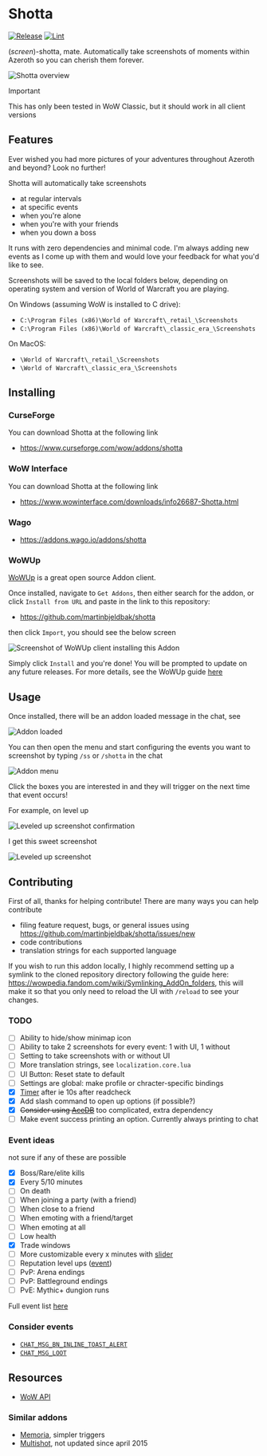 # Shotta
[![Release](https://github.com/martinbjeldbak/shotta/actions/workflows/release.yml/badge.svg)](https://github.com/martinbjeldbak/shotta/actions/workflows/release.yml)
[![Lint](https://github.com/martinbjeldbak/shotta/actions/workflows/lint.yml/badge.svg)](https://github.com/martinbjeldbak/shotta/actions/workflows/lint.yml)

(_screen_)-shotta, mate. Automatically take screenshots of moments within
Azeroth so you can cherish them forever.

![Shotta overview](.previews/overview.jpg)

> [!IMPORTANT]
> This has only been tested in WoW Classic, but it should work in all client versions

## Features

Ever wished you had more pictures of your adventures throughout Azeroth and
beyond? Look no further!

Shotta will automatically take screenshots

- at regular intervals
- at specific events
- when you're alone
- when you're with your friends
- when you down a boss

It runs with zero dependencies and minimal code. I'm always adding new events as I come up with them and would love your feedback for what you'd like to see.

Screenshots will be saved to the local folders below, depending on operating
system and version of World of Warcraft you are playing.

On Windows (assuming WoW is installed to C drive):

- `C:\Program Files (x86)\World of Warcraft\_retail_\Screenshots`
- `C:\Program Files (x86)\World of Warcraft\_classic_era_\Screenshots`

On MacOS:

- `\World of Warcraft\_retail_\Screenshots`
- `\World of Warcraft\_classic_era_\Screenshots`

## Installing

### CurseForge

You can download Shotta at the following link

- <https://www.curseforge.com/wow/addons/shotta>

### WoW Interface

You can download Shotta at the following link

- <https://www.wowinterface.com/downloads/info26687-Shotta.html>

### Wago

- <https://addons.wago.io/addons/shotta>

### WoWUp

[WoWUp] is a great open source Addon client.

Once installed, navigate to `Get Addons`, then either search for the addon, or click `Install from URL` and paste in the link to this
repository:

- <https://github.com/martinbjeldbak/shotta>

then click `Import`, you should see the below screen

![Screenshot of WoWUp client installing this Addon](https://github.com/martinbjeldbak/shotta/assets/823316/25b92bbd-03aa-422d-abe9-10f68a0b1752)

Simply click `Install` and you're done! You will be prompted to update on any future releases. For more details, see the WoWUp guide [here][wowup-get-addons]

## Usage

Once installed, there will be an addon loaded message in the chat, see

![Addon loaded](./.previews/screenshot-taken.png)

You can then open the menu and start configuring the events you want to
screenshot by typing `/ss` or `/shotta` in the chat

![Addon menu](./.previews/menu.png)

Click the boxes you are interested in and they will trigger on the next time
that event occurs!

For example, on level up

![Leveled up screenshot confirmation](./.previews/level-up.png)

I get this sweet screenshot

![Leveled up screenshot](./.previews/level-up-screenshot.jpg)

## Contributing

First of all, thanks for helping contribute! There are many ways you can help contribute

- filing feature request, bugs, or general issues using <https://github.com/martinbjeldbak/shotta/issues/new>
- code contributions
- translation strings for each supported language

If you wish to run this addon locally, I highly recommend setting up a symlink
to the cloned repository directory following the guide here:
<https://wowpedia.fandom.com/wiki/Symlinking_AddOn_folders>, this will make it
so that you only need to reload the UI with `/reload` to see your changes.

### TODO

- [ ] Ability to hide/show minimap icon
- [ ] Ability to take 2 screenshots for every event: 1 with UI, 1 without
- [ ] Setting to take screenshots with or without UI
- [ ] More translation strings, see `localization.core.lua`
- [ ] UI Button: Reset state to default
- [ ] Settings are global: make profile or chracter-specific bindings
- [x] [Timer](https://wowpedia.fandom.com/wiki/API_C_Timer.After) after ie 10s after readcheck
- [x] Add slash command to open up options (if possible?)
- [x] ~~Consider using [AceDB](https://www.wowace.com/projects/ace3)~~ too complicated, extra dependency
- [ ] Make event success printing an option. Currently always printing to chat

### Event ideas

not sure if any of these are possible

- [x] Boss/Rare/elite kills
- [x] Every 5/10 minutes
- [ ] On death
- [ ] When joining a party (with a friend)
- [ ] When close to a friend
- [ ] When emoting with a friend/target
- [ ] When emoting at all
- [ ] Low health
- [x] Trade windows
- [ ] More customizable every x minutes with [slider](https://wowpedia.fandom.com/wiki/API_Slider_SetStepsPerPage)
- [ ] Reputation level ups ([event](https://github.com/AtheneGenesis/Vanilla_enUS_FrameXML/blob/master/GlobalStrings.lua#L1944))
- [ ] PvP: Arena endings
- [ ] PvP: Battleground endings
- [ ] PvE: Mythic+ dungion runs

Full event list [here](https://wowwiki-archive.fandom.com/wiki/Events_A-Z_(full_list))

### Consider events

- [`CHAT_MSG_BN_INLINE_TOAST_ALERT`](https://wowpedia.fandom.com/wiki/CHAT_MSG_BN_INLINE_TOAST_ALERT)
- [`CHAT_MSG_LOOT`](https://wowpedia.fandom.com/wiki/CHAT_MSG_LOOT)

## Resources

- [WoW API](https://github.com/Gethe/wow-ui-source)

### Similar addons

- [Memoria](https://www.curseforge.com/wow/addons/memoria), simpler triggers
- [Multishot](https://www.wowinterface.com/downloads/info9590-MultishotScreenshot.html), not updated since april 2015

[WoWUp]: https://wowup.io/
[wowup-get-addons]: https://wowup.io/guide/get-addons/overview
